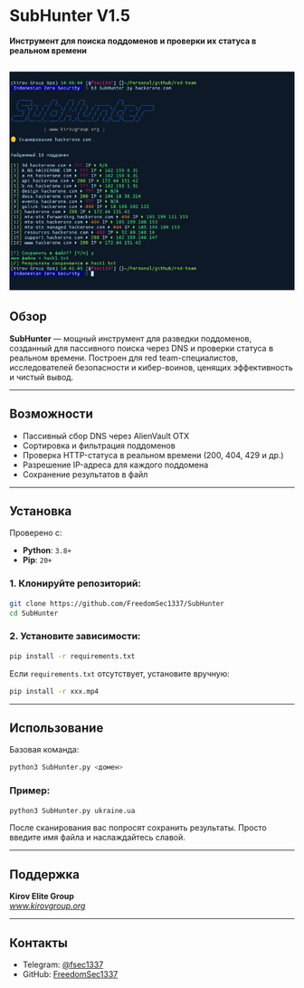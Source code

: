 
# SubHunter V1.5
**Инструмент для поиска поддоменов и проверки их статуса в реальном времени**

![screenshot](https://raw.githubusercontent.com/FreedomSec1337/SubHunter/main/eses.png) 
---

## Обзор

**SubHunter** — мощный инструмент для разведки поддоменов, созданный для пассивного поиска через DNS и проверки статуса в реальном времени. Построен для red team-специалистов, исследователей безопасности и кибер-воинов, ценящих эффективность и чистый вывод.

---

## Возможности

- Пассивный сбор DNS через AlienVault OTX
- Сортировка и фильтрация поддоменов
- Проверка HTTP-статуса в реальном времени (200, 404, 429 и др.)
- Разрешение IP-адреса для каждого поддомена
- Сохранение результатов в файл

---

## Установка

Проверено с:
- **Python**: `3.8+`
- **Pip**: `20+`

### 1. Клонируйте репозиторий:

```bash
git clone https://github.com/FreedomSec1337/SubHunter
cd SubHunter
```

### 2. Установите зависимости:

```bash
pip install -r requirements.txt
```

Если `requirements.txt` отсутствует, установите вручную:

```bash
pip install -r xxx.mp4
```

---

## Использование

Базовая команда:

```bash
python3 SubHunter.py <домен>
```

### Пример:

```bash
python3 SubHunter.py ukraine.ua
```

После сканирования вас попросят сохранить результаты. Просто введите имя файла и наслаждайтесь славой.

---

## Поддержка

**Kirov Elite Group**  
_www.kirovgroup.org_

---

## Контакты

- Telegram: [@fsec1337](https://t.me/fsec1337)
- GitHub: [FreedomSec1337](https://github.com/FreedomSec1337)
